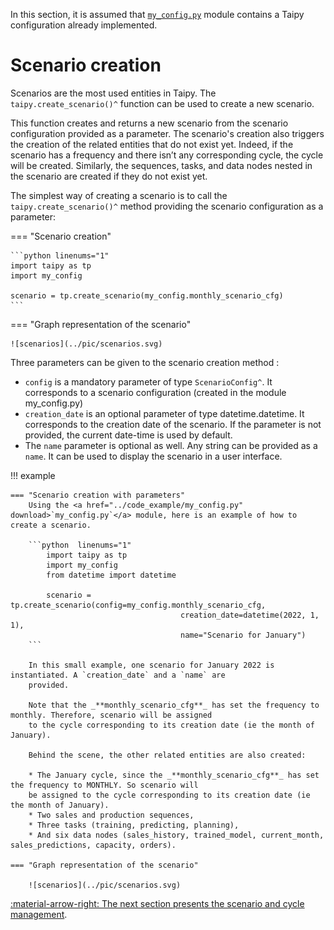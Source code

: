 In this section, it is assumed that <a href="../code_example/my_config.py" download>`my_config.py`</a>
module contains a Taipy configuration already implemented.

# Scenario creation
Scenarios are the most used entities in Taipy. The `taipy.create_scenario()^` function can be used to create a new
scenario.

This function creates and returns a new scenario from the scenario configuration provided as a parameter. The
scenario's creation also triggers the creation of the related entities that do not exist yet. Indeed, if the
scenario has a frequency and there isn’t any corresponding cycle, the cycle will be created. Similarly, the
sequences, tasks, and data nodes nested in the scenario are created if they do not exist yet.

The simplest way of creating a scenario is to call the `taipy.create_scenario()^` method providing the scenario
configuration as a parameter:

=== "Scenario creation"

    ```python linenums="1"
    import taipy as tp
    import my_config

    scenario = tp.create_scenario(my_config.monthly_scenario_cfg)
    ```

=== "Graph representation of the scenario"

    ![scenarios](../pic/scenarios.svg)


Three parameters can be given to the scenario creation method :

-   `config` is a mandatory parameter of type `ScenarioConfig^`. It corresponds to a scenario configuration (created
    in the module my_config.py)
-   `creation_date` is an optional parameter of type datetime.datetime. It corresponds to the creation date of
    the scenario. If the parameter is not provided, the current date-time is used by default.
-   The `name` parameter is optional as well. Any string can be provided as a `name`. It can be used to display
    the scenario in a user interface.

!!! example

    === "Scenario creation with parameters"
        Using the <a href="../code_example/my_config.py" download>`my_config.py`</a> module, here is an example of how to create a scenario.

        ```python  linenums="1"
            import taipy as tp
            import my_config
            from datetime import datetime

            scenario = tp.create_scenario(config=my_config.monthly_scenario_cfg,
                                          creation_date=datetime(2022, 1, 1),
                                          name="Scenario for January")
        ```

        In this small example, one scenario for January 2022 is instantiated. A `creation_date` and a `name` are
        provided.

        Note that the _**monthly_scenario_cfg**_ has set the frequency to monthly. Therefore, scenario will be assigned
        to the cycle corresponding to its creation date (ie the month of January).

        Behind the scene, the other related entities are also created:

        * The January cycle, since the _**monthly_scenario_cfg**_ has set the frequency to MONTHLY. So scenario will
        be assigned to the cycle corresponding to its creation date (ie the month of January).
        * Two sales and production sequences,
        * Three tasks (training, predicting, planning),
        * And six data nodes (sales_history, trained_model, current_month, sales_predictions, capacity, orders).

    === "Graph representation of the scenario"

        ![scenarios](../pic/scenarios.svg)

[:material-arrow-right: The next section presents the scenario and cycle management](scenario-cycle-mgt.md).
